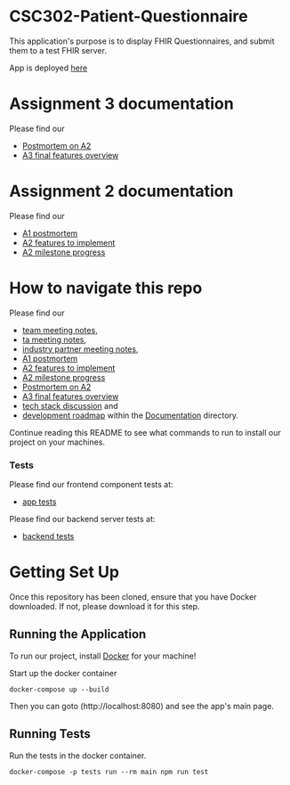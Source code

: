 # CSC302-Patient-Questionnaire

This application's purpose is to display FHIR Questionnaires, and submit them to a test FHIR server.

App is deployed [here](https://thoughtful-sticks-production.up.railway.app/)

# Assignment 3 documentation

Please find our

- [Postmortem on A2](Documentation/postmortem-on-a2.md)
- [A3 final features overview](Documentation/a3-features.md)

# Assignment 2 documentation

Please find our

- [A1 postmortem](Documentation/a1-postmortem.md)
- [A2 features to implement](Documentation/a2-features.md)
- [A2 milestone progress](Documentation/a2-milestones.md)

# How to navigate this repo

Please find our

- [team meeting notes](Documentation/team-meeting-notes.md),
- [ta meeting notes](Documentation/ta-meeting-notes.md),
- [industry partner meeting notes](Documentation/industry-partner-meeting-notes.md),
- [A1 postmortem](Documentation/a1-postmortem.md)
- [A2 features to implement](Documentation/a2-features.md)
- [A2 milestone progress](Documentation/a2-milestones.md)
- [Postmortem on A2](Documentation/postmortem-on-a2.md)
- [A3 final features overview](Documentation/a3-features.md)
- [tech stack discussion](Documentation/tech-stack.md) and
- [development roadmap](Documentation/development-plan.md) within the [Documentation](Documentation) directory.

Continue reading this README to see what commands to run to install our project on your machines.

### Tests

Please find our frontend component tests at:

- [app tests](app/test)

Please find our backend server tests at:

- [backend tests](server/test)

# Getting Set Up

Once this repository has been cloned, ensure that you have Docker downloaded. If not, please download it for this step.

## Running the Application

To run our project, install [Docker](https://www.docker.com/) for your machine!

Start up the docker container

```
docker-compose up --build
```

Then you can goto (http://localhost:8080) and see the app's main page.

## Running Tests

Run the tests in the docker container.

```
docker-compose -p tests run --rm main npm run test
```
